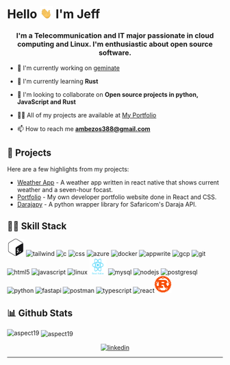 # Hello  <img src= "./assets/gifs/hand-gif.gif" width=30>  I'm Jeff
<h3 align="center">I'm a Telecommunication and IT major passionate in cloud computing and Linux. I'm enthusiastic about open source software.</h3>

- 🔭 I'm currently working on [geminate](https://github.com/aspects19/geminate)

- 🌱 I'm currently learning **Rust**

- 👯 I'm looking to collaborate on **Open source projects in python, JavaScript and Rust**

- 👨‍💻 All of my projects are available at [My Portfolio](https:jeff-kappa.vercel.app)

- 📫 How to reach me **ambezos388@gmail.com**

## 🚧 Projects

Here are a few highlights from my projects:

- [Weather App](https://github.com/weather-app) - A weather app written in react native that shows current weather and a seven-hour focast.
- [Portfolio](https://github.com/portfolio) - My own developer portfolio website done in React and CSS.
- [Darajapy](https://github.com/darajapy) - A python wrapper library for Safaricom's Daraja API.

## 🧑‍💻 Skill Stack

<p align="left"> <img src="/assets//icons/gnu_bash-icon.svg"  alt="bash" width="40" height="40"/> <img src="https://www.vectorlogo.zone/logos/tailwindcss/tailwindcss-icon.svg" alt="tailwind" width="40" height="40"/> <img src="https://cdn.jsdelivr.net/gh/devicons/devicon@latest/icons/c/c-original.svg" alt="c" width="40" height="40"/> <img src="https://www.vectorlogo.zone/logos/w3_css/w3_css-official.svg" alt="css" width="40" height="40"/> <img src="https://upload.wikimedia.org/wikipedia/commons/f/fa/Microsoft_Azure.svg" alt="azure" width="40" height="40"/> <img src="https://www.vectorlogo.zone/logos/docker/docker-icon.svg" alt="docker" width="40" height="40"/>   <img src="https://www.vectorlogo.zone/logos/appwriteio/appwriteio-icon.svg" alt="appwrite" width="40" height="40"/> <img src="https://www.vectorlogo.zone/logos/google_cloud/google_cloud-icon.svg" alt="gcp" width="40" height="40"/> <img src="https://www.vectorlogo.zone/logos/git-scm/git-scm-icon.svg" alt="git" width="40" height="40"/> <img src="https://www.vectorlogo.zone/logos/w3_html5/w3_html5-icon.svg" alt="html5" width="40" height="40"/> <img src="https://www.vectorlogo.zone/logos/javascript/javascript-icon.svg" alt="javascript" width="40" height="40"/> <img src="https://www.vectorlogo.zone/logos/getfedora/getfedora-icon.svg" alt="linux" width="40" height="40"/> <img src="/assets/icons/react-native.svg" alt="react-native" width="40" height="40"/> <img src="https://www.vectorlogo.zone/logos/mysql/mysql-icon.svg" alt="mysql" width="40" height="40"/> <img src="https://www.vectorlogo.zone/logos/nodejs/nodejs-icon.svg" alt="nodejs" width="40" height="40"/> <img src="https://www.vectorlogo.zone/logos/postgresql/postgresql-icon.svg" alt="postgresql" width="40" height="40"/> <img src="https://www.vectorlogo.zone/logos/python/python-icon.svg" alt="python" width="40" height="40"/> <img src="https://cdn.jsdelivr.net/gh/devicons/devicon@latest/icons/fastapi/fastapi-original.svg" alt="fastapi" width="40" height="40"/> <img src="https://www.vectorlogo.zone/logos/getpostman/getpostman-icon.svg" alt="postman" width="40" height="40"/> <img src="https://www.vectorlogo.zone/logos/typescriptlang/typescriptlang-icon.svg" alt="typescript" width="40" height="40"/> <img src="https://www.vectorlogo.zone/logos/reactjs/reactjs-icon.svg" alt="react" width="40" height="40"/><img src="/assets//icons/rust-lang-icon.svg"  alt="Rust" width="40" height="40"/></p>

## 📊 Github Stats

<p><img align="left" src="https://github-readme-stats.vercel.app/api/top-langs/?username=aspects19&layout=compact&hide=html&theme=transparent" alt="aspect19" /></p>

<p>&nbsp;<img align="center" src="https://github-readme-stats.vercel.app/api?username=aspects19&show_icons=true&theme=transparent" alt="aspect19" /></p>
<p align="center"> 
<a href="https://linkedin.com/in/jeffarson-a" target="blank"><img align="center" src="https://cdn.jsdelivr.net/npm/simple-icons@3.0.1/icons/linkedin.svg" alt="linkedin" height="30" width="30" /></a>
</p>

----

